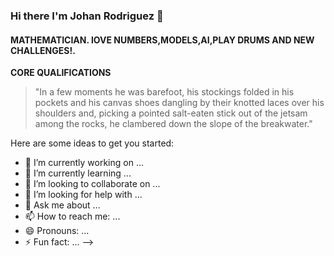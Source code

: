 ### Hi there I'm Johan Rodriguez 👋

#### __MATHEMATICIAN. lOVE NUMBERS,MODELS,AI,PLAY DRUMS AND NEW CHALLENGES!.__



__CORE QUALIFICATIONS__


> "In a few moments he was barefoot, his stockings folded in his pockets and his
  canvas shoes dangling by their knotted laces over his shoulders and, picking a
  pointed salt-eaten stick out of the jetsam among the rocks, he clambered down
  the slope of the breakwater."


Here are some ideas to get you started:

- 🔭 I’m currently working on ...
- 🌱 I’m currently learning ...
- 👯 I’m looking to collaborate on ...
- 🤔 I’m looking for help with ...
- 💬 Ask me about ...
- 📫 How to reach me: ...
- 😄 Pronouns: ...
- ⚡ Fun fact: ...
-->
